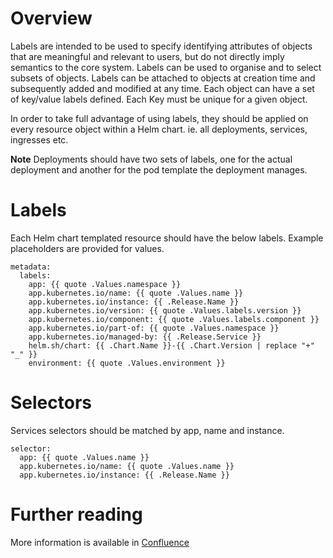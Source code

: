 # Overview
Labels are intended to be used to specify identifying attributes of objects that are meaningful and relevant to users, but do not directly imply semantics to the core system. Labels can be used to organise and to select subsets of objects. Labels can be attached to objects at creation time and subsequently added and modified at any time. Each object can have a set of key/value labels defined. Each Key must be unique for a given object.  

In order to take full advantage of using labels, they should be applied on every resource object within a Helm chart.  ie. all deployments, services, ingresses etc.  

**Note**  Deployments should have two sets of labels, one for the actual deployment and another for the pod template the deployment manages.

# Labels
Each Helm chart templated resource should have the below labels.  Example placeholders are provided for values.

```
metadata:
  labels:
    app: {{ quote .Values.namespace }}
    app.kubernetes.io/name: {{ quote .Values.name }}
    app.kubernetes.io/instance: {{ .Release.Name }}
    app.kubernetes.io/version: {{ quote .Values.labels.version }}
    app.kubernetes.io/component: {{ quote .Values.labels.component }}
    app.kubernetes.io/part-of: {{ quote .Values.namespace }}
    app.kubernetes.io/managed-by: {{ .Release.Service }}
    helm.sh/chart: {{ .Chart.Name }}-{{ .Chart.Version | replace "+" "_" }}
    environment: {{ quote .Values.environment }}
```

# Selectors
Services selectors should be matched by app, name and instance.
```
selector:
  app: {{ quote .Values.name }}
  app.kubernetes.io/name: {{ quote .Values.name }}
  app.kubernetes.io/instance: {{ .Release.Name }}
```
 
# Further reading
More information is available in [Confluence](https://eaflood.atlassian.net/wiki/spaces/FPS/pages/1618214984/Kubernetes+labels)
